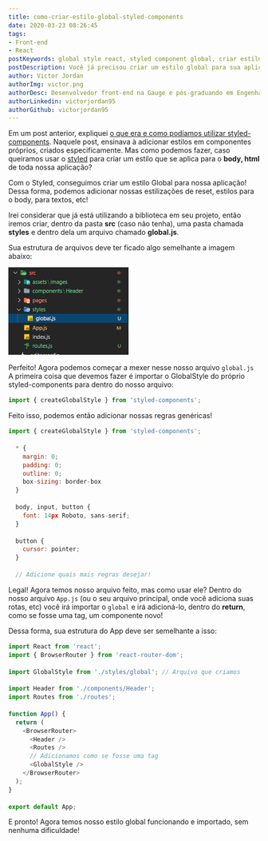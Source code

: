 ```yaml
---
title: como-criar-estilo-global-styled-components
date: 2020-03-23 08:26:45
tags:
- Front-end
- React
postKeywords: global style react, styled component global, criar estilo global react, reset react css, front-end, react, styled-component
postDescription: Você já precisou criar um estilo global para sua aplicação no react, mas por usar styled-components não sabia como fazer isso? Neste post, irei mostrar como podemos criar um arquivo de estilização global, utilizando o styled-components!
author: Victor Jordan
authorImg: victor.png
authorDesc: Desenvolvedor front-end na Gauge e pós-graduando em Engenharia de Software pela PUC-MG e formado em Banco de Dados pela Fatec, apaixonado por usabilidade, performance e UX!
authorLinkedin: victorjordan95
authorGithub: victorjordan95
---
```


Em um post anterior, expliquei [o que era e como podíamos utilizar styled-components](https://backefront.com.br/o-que-e-styled-components/).
Naquele post, ensinava à adicionar estilos em componentes próprios, criados especificamente.
Mas como podemos fazer, caso queiramos usar o [styled](https://styled-components.com/) para criar um estilo que se aplica para o **body, html** de toda nossa aplicação?

<!-- more -->

Com o Styled, conseguimos criar um estilo Global para nossa aplicação! Dessa forma, podemos adicionar nossas estilizações de reset, estilos para o body, para textos, etc!

Irei considerar que já está utilizando a biblioteca em seu projeto, então iremos criar, dentro da pasta **src** (caso não tenha), uma pasta chamada **styles** e dentro dela um arquivo chamado **global.js**. 

Sua estrutura de arquivos deve ter ficado algo semelhante a imagem abaixo:

![Estruturas de arquivos](/posts/estrutura-pastas.png)

Perfeito! Agora podemos começar a mexer nesse nosso arquivo `global.js`
A primeira coisa que devemos fazer é importar o GlobalStyle do próprio styled-components para dentro do nosso arquivo:

```javascript
import { createGlobalStyle } from 'styled-components';
```

Feito isso, podemos então adicionar nossas regras genéricas!

```javascript
import { createGlobalStyle } from 'styled-components';

  * {
    margin: 0;
    padding: 0;
    outline: 0;
    box-sizing: border-box
  }

  body, input, button {
    font: 14px Roboto, sans-serif;
  }

  button {
    cursor: pointer;
  }

  // Adicione quais mais regras desejar!
```

Legal! Agora temos nosso arquivo feito, mas como usar ele?
Dentro do nosso arquivo `App.js` (ou o seu arquivo principal, onde você adiciona suas rotas, etc) você irá importar o `global` e irá adicioná-lo, dentro do **return**, como se fosse uma tag, um componente novo!

Dessa forma, sua estrutura do App deve ser semelhante a isso:

```javascript
import React from 'react';
import { BrowserRouter } from 'react-router-dom';

import GlobalStyle from './styles/global'; // Arquivo que criamos

import Header from './components/Header';
import Routes from './routes';

function App() {
  return (
    <BrowserRouter>
      <Header />
      <Routes />
      // Adicionamos como se fosse uma tag
      <GlobalStyle /> 
    </BrowserRouter>
  );
}

export default App;
```

E pronto! Agora temos nosso estilo global funcionando e importado, sem nenhuma dificuldade!